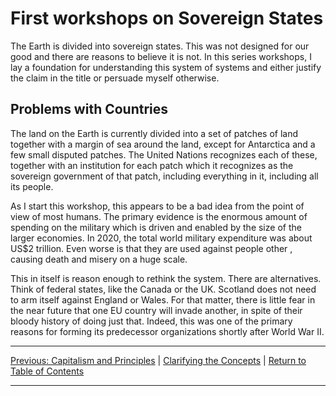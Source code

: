 # First workshops on Sovereign States
The Earth is divided into sovereign states. This was not designed for our good and there are reasons to believe it is not.
In this series workshops, I lay a foundation for understanding this system of systems and either justify the claim in the title or persuade myself otherwise.

## Problems with Countries

The land on the Earth is currently divided into a set of patches of land together with a margin of sea around the land, except for Antarctica and a few small disputed patches. The United Nations recognizes each of these, together with an institution for each patch which it recognizes as the sovereign government of that patch, including everything in it, including all its people.

As I start this workshop, this appears to be a bad idea from the point of view of most humans. The primary evidence is the enormous amount of spending on the military which is driven and enabled by the size of the larger economies. In 2020, the total world military expenditure was about US$2 trillion. Even worse is that they are used against people other , causing death and misery on a huge scale.

This in itself is reason enough to rethink the system. There are alternatives. Think of federal states, like the Canada or the UK. Scotland does not need to arm itself against England or Wales. For that matter, there is little fear in the near future that one EU country will invade another, in spite of their bloody history of doing just that. Indeed, this was one of the primary reasons for forming its predecessor organizations shortly after World War II.

***
[Previous: Capitalism and Principles](capitalismandprinciples) \| [Clarifying the Concepts](clarifyingtheconcepts) \| [Return to Table of Contents](./index)

***
